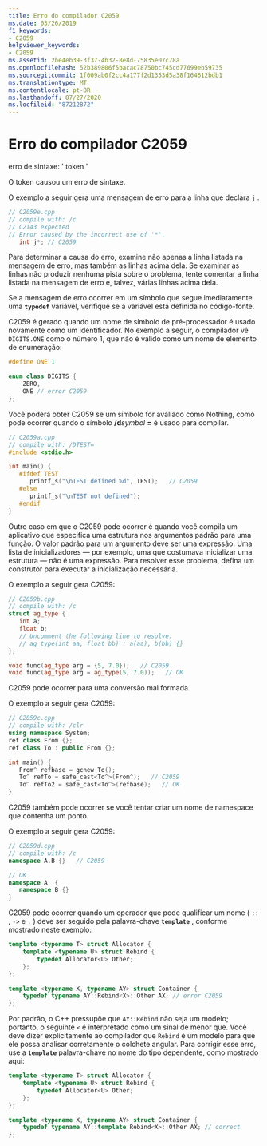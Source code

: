 ```yaml
---
title: Erro do compilador C2059
ms.date: 03/26/2019
f1_keywords:
- C2059
helpviewer_keywords:
- C2059
ms.assetid: 2be4eb39-3f37-4b32-8e8d-75835e07c78a
ms.openlocfilehash: 52b389806f5bacac78750bc745cd77699eb59735
ms.sourcegitcommit: 1f009ab0f2cc4a177f2d1353d5a38f164612bdb1
ms.translationtype: MT
ms.contentlocale: pt-BR
ms.lasthandoff: 07/27/2020
ms.locfileid: "87212872"
---
```

# <a name="compiler-error-c2059"></a>Erro do compilador C2059

erro de sintaxe: ' token '

O token causou um erro de sintaxe.

O exemplo a seguir gera uma mensagem de erro para a linha que declara `j` .

```cpp
// C2059e.cpp
// compile with: /c
// C2143 expected
// Error caused by the incorrect use of '*'.
   int j*; // C2059
```

Para determinar a causa do erro, examine não apenas a linha listada na mensagem de erro, mas também as linhas acima dela. Se examinar as linhas não produzir nenhuma pista sobre o problema, tente comentar a linha listada na mensagem de erro e, talvez, várias linhas acima dela.

Se a mensagem de erro ocorrer em um símbolo que segue imediatamente uma **`typedef`** variável, verifique se a variável está definida no código-fonte.

C2059 é gerado quando um nome de símbolo de pré-processador é usado novamente como um identificador. No exemplo a seguir, o compilador vê `DIGITS.ONE` como o número 1, que não é válido como um nome de elemento de enumeração:

```cpp
#define ONE 1

enum class DIGITS {
    ZERO,
    ONE // error C2059
};
```

Você poderá obter C2059 se um símbolo for avaliado como Nothing, como pode ocorrer quando o símbolo **/d**_symbol_ **=** é usado para compilar.

```cpp
// C2059a.cpp
// compile with: /DTEST=
#include <stdio.h>

int main() {
   #ifdef TEST
      printf_s("\nTEST defined %d", TEST);   // C2059
   #else
      printf_s("\nTEST not defined");
   #endif
}
```

Outro caso em que o C2059 pode ocorrer é quando você compila um aplicativo que especifica uma estrutura nos argumentos padrão para uma função. O valor padrão para um argumento deve ser uma expressão. Uma lista de inicializadores — por exemplo, uma que costumava inicializar uma estrutura — não é uma expressão.  Para resolver esse problema, defina um construtor para executar a inicialização necessária.

O exemplo a seguir gera C2059:

```cpp
// C2059b.cpp
// compile with: /c
struct ag_type {
   int a;
   float b;
   // Uncomment the following line to resolve.
   // ag_type(int aa, float bb) : a(aa), b(bb) {}
};

void func(ag_type arg = {5, 7.0});   // C2059
void func(ag_type arg = ag_type(5, 7.0));   // OK
```

C2059 pode ocorrer para uma conversão mal formada.

O exemplo a seguir gera C2059:

```cpp
// C2059c.cpp
// compile with: /clr
using namespace System;
ref class From {};
ref class To : public From {};

int main() {
   From^ refbase = gcnew To();
   To^ refTo = safe_cast<To^>(From^);   // C2059
   To^ refTo2 = safe_cast<To^>(refbase);   // OK
}
```

C2059 também pode ocorrer se você tentar criar um nome de namespace que contenha um ponto.

O exemplo a seguir gera C2059:

```cpp
// C2059d.cpp
// compile with: /c
namespace A.B {}   // C2059

// OK
namespace A  {
   namespace B {}
}
```

C2059 pode ocorrer quando um operador que pode qualificar um nome ( `::` , `->` e `.` ) deve ser seguido pela palavra-chave **`template`** , conforme mostrado neste exemplo:

```cpp
template <typename T> struct Allocator {
    template <typename U> struct Rebind {
        typedef Allocator<U> Other;
    };
};

template <typename X, typename AY> struct Container {
    typedef typename AY::Rebind<X>::Other AX; // error C2059
};
```

Por padrão, o C++ pressupõe que `AY::Rebind` não seja um modelo; portanto, o seguinte `<` é interpretado como um sinal de menor que.  Você deve dizer explicitamente ao compilador que `Rebind` é um modelo para que ele possa analisar corretamente o colchete angular. Para corrigir esse erro, use a **`template`** palavra-chave no nome do tipo dependente, como mostrado aqui:

```cpp
template <typename T> struct Allocator {
    template <typename U> struct Rebind {
        typedef Allocator<U> Other;
    };
};

template <typename X, typename AY> struct Container {
    typedef typename AY::template Rebind<X>::Other AX; // correct
};
```
